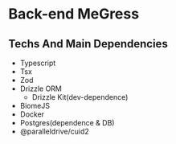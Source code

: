 # Back-end MeGress

## Techs And Main Dependencies

- Typescript
- Tsx
- Zod
- Drizzle ORM
  - Drizzle Kit(dev-dependence)
- BiomeJS
- Docker
- Postgres(dependence & DB)
- @paralleldrive/cuid2
